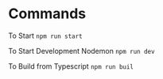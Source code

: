 # Commands
To Start
`npm run start`

To Start Development Nodemon
`npm run dev`

To Build from Typescript 
`npm run buil`